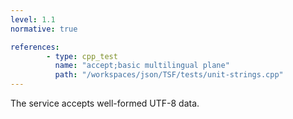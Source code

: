 ```yaml
---
level: 1.1
normative: true

references:
        - type: cpp_test
          name: "accept;basic multilingual plane"
          path: "/workspaces/json/TSF/tests/unit-strings.cpp"
---
```


The service accepts well-formed UTF-8 data.